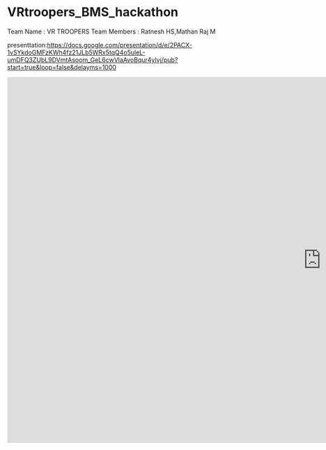 # VRtroopers_BMS_hackathon
  Team Name : VR TROOPERS
  Team Members : Ratnesh HS,Mathan Raj M
  
  presenttation:https://docs.google.com/presentation/d/e/2PACX-1vSYkdoGMFzKWh4fz21JLb5WRx5tqQ4o5uleL-umDFQ3ZUbL9DVmtAsoom_GeL6cwVlaAvoBqur4yIvj/pub?start=true&loop=false&delayms=1000
  
  
  
  <iframe src="https://docs.google.com/presentation/d/e/2PACX-1vSYkdoGMFzKWh4fz21JLb5WRx5tqQ4o5uleL-umDFQ3ZUbL9DVmtAsoom_GeL6cwVlaAvoBqur4yIvj/embed?start=true&loop=true&delayms=10000" frameborder="0" width="1440" height="839" allowfullscreen="true" mozallowfullscreen="true" webkitallowfullscreen="true"></iframe>
  

